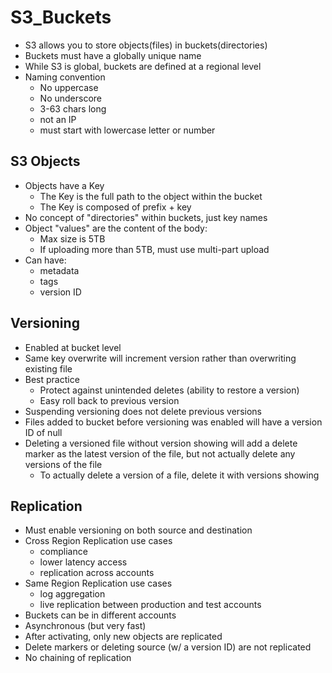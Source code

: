 # S3_Buckets
 - S3 allows you to store objects(files) in buckets(directories) 
 - Buckets must have a globally unique name
 - While S3 is global, buckets are defined at a regional level
 - Naming convention
    - No uppercase
    - No underscore
    - 3-63 chars long
    - not an IP
    - must start with lowercase letter or number
 
## S3 Objects
 - Objects have a Key
    - The Key is the full path to the object within the bucket
    - The Key is composed of prefix + key
 - No concept of "directories" within buckets, just key names
 - Object "values" are the content of the body:
    - Max size is 5TB
    - If uploading more than 5TB, must use multi-part upload
 - Can have:
    - metadata
    - tags
    - version ID

## Versioning
 - Enabled at bucket level
 - Same key overwrite will increment version rather than overwriting existing file
 - Best practice
    - Protect against unintended deletes (ability to restore a version)
    - Easy roll back to previous version
 - Suspending versioning does not delete previous versions
 - Files added to bucket before versioning was enabled will have a version ID of null
 - Deleting a versioned file without version showing will add a delete marker as the latest version of the file, but not actually delete any versions of the file 
    - To actually delete a version of a file, delete it with versions showing

## Replication
 - Must enable versioning on both source and destination
 - Cross Region Replication use cases
    - compliance
    - lower latency access
    - replication across accounts
 - Same Region Replication use cases
    - log aggregation
    - live replication between production and test accounts
 - Buckets can be in different accounts
 - Asynchronous (but very fast)
 - After activating, only new objects are replicated 
 - Delete markers or deleting source (w/ a version ID) are not replicated
 - No chaining of replication